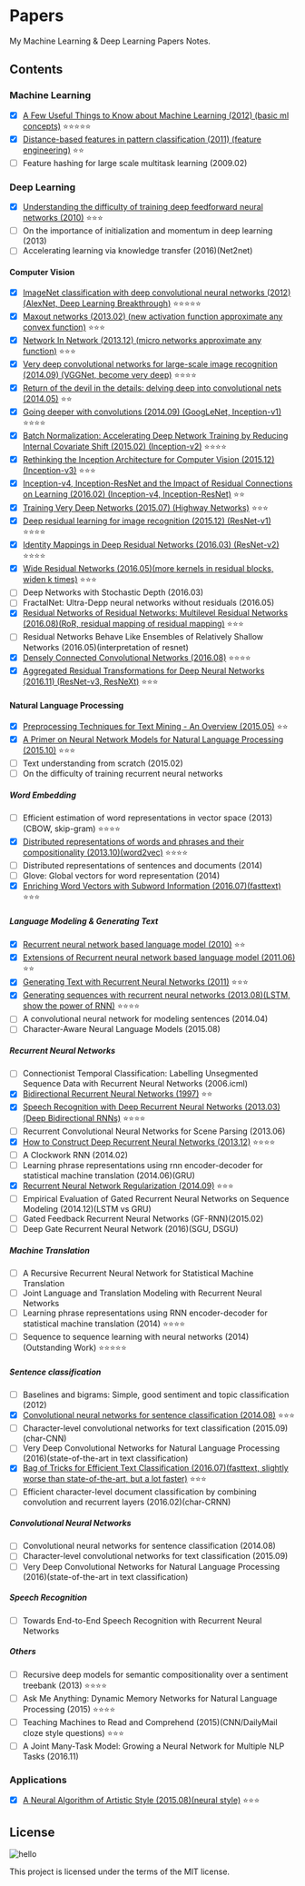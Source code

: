 # Papers
My Machine Learning & Deep Learning Papers Notes.

## Contents
### Machine Learning
- [x] [A Few Useful Things to Know about Machine Learning (2012) (basic ml concepts)](https://github.com/SunnyMarkLiu/Papers/blob/master/Machine%20Learning/A%20Few%20Useful%20Things%20to%20Know%20about%20Machine%20Learning.pdf) :star::star::star::star::star:
- [x] [Distance-based features in pattern classification (2011) (feature engineering)](https://github.com/SunnyMarkLiu/Papers/blob/master/Machine%20Learning/Distance-based%20features%20in%20pattern%20classification.pdf) :star::star:
- [ ] Feature hashing for large scale multitask learning (2009.02)

### Deep Learning
- [x] [Understanding the difficulty of training deep feedforward neural networks (2010)](https://github.com/SunnyMarkLiu/Papers/blob/master/Deep%20Learning/Understanding%20the%20difficulty%20of%20training%20deep%20feedforward%20neural%20networks.pdf) :star::star::star:
- [ ] On the importance of initialization and momentum in deep learning (2013)
- [ ] Accelerating learning via knowledge transfer (2016)(Net2net)

#### Computer Vision
- [x] [ImageNet classification with deep convolutional neural networks (2012) (AlexNet, Deep Learning Breakthrough)](https://github.com/SunnyMarkLiu/Papers/blob/master/Deep%20Learning/Computer%20Vision/ImageNet%20classification%20with%20deep%20convolutional%20neural%20networks.pdf) :star::star::star::star::star:
- [x] [Maxout networks (2013.02) (new activation function approximate any convex function)](https://github.com/SunnyMarkLiu/Papers/blob/master/Deep%20Learning/Computer%20Vision/Maxout%20Networks.pdf) :star::star::star:
- [x] [Network In Network (2013.12) (micro networks approximate any function)](https://github.com/SunnyMarkLiu/Papers/blob/master/Deep%20Learning/Computer%20Vision/Network%20In%20Network.pdf) :star::star::star:
- [x] [Very deep convolutional networks for large-scale image recognition (2014.09) (VGGNet, become very deep)](https://github.com/SunnyMarkLiu/Papers/blob/master/Deep%20Learning/Computer%20Vision/Very%20deep%20convolutional%20networks%20for%20large-scale%20image%20recognition.pdf) :star::star::star::star:
- [x] [Return of the devil in the details: delving deep into convolutional nets (2014.05)](https://github.com/SunnyMarkLiu/Papers/blob/master/Deep%20Learning/Computer%20Vision/Return%20of%20the%20Devil%20in%20the%20Details:%20Delving%20Deep%20into%20Convolutional%20Nets.pdf) :star::star:
- [x] [Going deeper with convolutions (2014.09) (GoogLeNet, Inception-v1)](https://github.com/SunnyMarkLiu/Papers/blob/master/Deep%20Learning/Computer%20Vision/Going%20deeper%20with%20convolutions.pdf) :star::star::star::star:
- [x] [Batch Normalization: Accelerating Deep Network Training by Reducing Internal Covariate Shift (2015.02) (Inception-v2)](https://github.com/SunnyMarkLiu/Papers/blob/master/Deep%20Learning/Computer%20Vision/Batch%20Normalization:%20Accelerating%20Deep%20Network%20Training%20by%20Reducing%20Internal%20Covariate%20Shift.pdf) :star::star::star::star:
- [x] [Rethinking the Inception Architecture for Computer Vision (2015.12) (Inception-v3)](https://github.com/SunnyMarkLiu/Papers/blob/master/Deep%20Learning/Computer%20Vision/Rethinking%20the%20Inception%20Architecture%20for%20Computer%20Vision.pdf) :star::star::star:
- [x] [Inception-v4, Inception-ResNet and the Impact of Residual Connections on Learning (2016.02) (Inception-v4, Inception-ResNet)](https://github.com/SunnyMarkLiu/Papers/blob/master/Deep%20Learning/Computer%20Vision/Inception-v4%2C%20Inception-ResNet%20and%20the%20Impact%20of%20Residual%20Connections%20on%20Learning.pdf) :star::star:
- [x] [Training Very Deep Networks (2015.07) (Highway Networks)](https://github.com/SunnyMarkLiu/Papers/blob/master/Deep%20Learning/Computer%20Vision/Training%20Very%20Deep%20Networks.pdf) :star::star::star:
- [x] [Deep residual learning for image recognition (2015.12) (ResNet-v1)](https://github.com/SunnyMarkLiu/Papers/blob/master/Deep%20Learning/Computer%20Vision/Deep%20Residual%20Learning%20for%20Image%20Recognition.pdf) :star::star::star::star:
- [x] [Identity Mappings in Deep Residual Networks (2016.03) (ResNet-v2)](https://github.com/SunnyMarkLiu/Papers/blob/master/Deep%20Learning/Computer%20Vision/Identity%20Mappings%20in%20Deep%20Residual%20Networks.pdf) :star::star::star::star:
- [x] [Wide Residual Networks (2016.05)(more kernels in residual blocks, widen k times)](https://github.com/SunnyMarkLiu/Papers/blob/master/Deep%20Learning/Computer%20Vision/Wide%20Residual%20Networks.pdf) :star::star::star:
- [ ] Deep Networks with Stochastic Depth (2016.03)
- [ ] FractalNet: Ultra-Depp neural networks without residuals (2016.05)
- [x] [Residual Networks of Residual Networks: Multilevel Residual Networks (2016.08)(RoR,  residual mapping of residual mapping)](https://github.com/SunnyMarkLiu/Papers/blob/master/Deep%20Learning/Computer%20Vision/Residual%20Networks%20of%20Residual%20Networks%20Multilevel%20Residual%20Networks.pdf) :star::star::star:
- [ ] Residual Networks Behave Like Ensembles of Relatively Shallow Networks (2016.05)(interpretation of resnet)
- [x] [Densely Connected Convolutional Networks (2016.08)](https://github.com/SunnyMarkLiu/Papers/blob/master/Deep%20Learning/Computer%20Vision/Densely%20Connected%20Convolutional%20Networks.pdf) :star::star::star::star:
- [x] [Aggregated Residual Transformations for Deep Neural Networks (2016.11) (ResNet-v3, ResNeXt)](https://github.com/SunnyMarkLiu/Papers/blob/master/Deep%20Learning/Computer%20Vision/Aggregated%20Residual%20Transformations%20for%20Deep%20Neural%20Networks.pdf) :star::star::star:

#### Natural Language Processing
- [x] [Preprocessing Techniques for Text Mining - An Overview (2015.05)](https://github.com/SunnyMarkLiu/MachineLearning-DeepLearning-Papers/blob/master/Deep%20Learning/Natural%20Language%20Processing/Preprocessing%20Techniques%20for%20Text%20Mining%20-%20An%20Overview.pdf) :star::star:
- [x] [A Primer on Neural Network Models for Natural Language Processing (2015.10)](https://github.com/SunnyMarkLiu/Papers/blob/master/Deep%20Learning/Natural%20Language%20Processing/A%20Primer%20on%20Neural%20Network%20Models%20for%20Natural%20Language%20Processing.pdf) :star::star::star:
- [ ] Text understanding from scratch (2015.02)
- [ ] On the difficulty of training recurrent neural networks

##### Word Embedding
- [ ] Efficient estimation of word representations in vector space (2013)(CBOW, skip-gram) :star::star::star::star:
- [x] [Distributed representations of words and phrases and their compositionality (2013.10)(word2vec)](https://github.com/SunnyMarkLiu/Papers/blob/master/Deep%20Learning/Natural%20Language%20Processing/Word%20Embedding/Distributed%20representations%20of%20words%20and%20phrases%20and%20their%20compositionality.pdf) :star::star::star::star:
- [ ] Distributed representations of sentences and documents (2014)
- [ ] Glove: Global vectors for word representation (2014)
- [x] [Enriching Word Vectors with Subword Information (2016.07)(fasttext)](https://github.com/SunnyMarkLiu/MachineLearning-DeepLearning-Papers/blob/master/Deep%20Learning/Natural%20Language%20Processing/Word%20Embedding/Enriching%20Word%20Vectors%20with%20Subword%20Information.pdf) :star::star::star:

##### Language Modeling & Generating Text
- [x] [Recurrent neural network based language model (2010)](https://github.com/SunnyMarkLiu/Papers/blob/master/Deep%20Learning/Natural%20Language%20Processing/Language%20Modeling%20%26%20Generating%20Text/Recurrent%20neural%20network%20based%20language%20model.pdf) :star::star:
- [x] [Extensions of Recurrent neural network based language model (2011.06)](https://github.com/SunnyMarkLiu/Papers/blob/master/Deep%20Learning/Natural%20Language%20Processing/Language%20Modeling%20%26%20Generating%20Text/Extensions%20of%20Recurrent%20neural%20network%20based%20language%20model.pdf) :star::star:
- [x] [Generating Text with Recurrent Neural Networks (2011)](https://github.com/SunnyMarkLiu/Papers/blob/master/Deep%20Learning/Natural%20Language%20Processing/Language%20Modeling%20%26%20Generating%20Text/Generating%20Text%20with%20Recurrent%20Neural%20Networks.pdf) :star::star::star:
- [x] [Generating sequences with recurrent neural networks (2013.08)(LSTM, show the power of RNN)](https://github.com/SunnyMarkLiu/MachineLearning-DeepLearning-Papers/blob/master/Deep%20Learning/Natural%20Language%20Processing/Language%20Modeling%20%26%20Generating%20Text/Generating%20Sequences%20With%20Recurrent%20Neural%20Networks.pdf) :star::star::star::star:
- [ ] A convolutional neural network for modeling sentences (2014.04)
- [ ] Character-Aware Neural Language Models (2015.08)

##### Recurrent Neural Networks
- [ ] Connectionist Temporal Classification: Labelling Unsegmented Sequence Data with Recurrent Neural Networks (2006.icml)
- [x] [Bidirectional Recurrent Neural Networks (1997)](https://github.com/SunnyMarkLiu/MachineLearning-DeepLearning-Papers/blob/master/Deep%20Learning/Natural%20Language%20Processing/Recurrent%20Neural%20Networks%0A%0A/Bidirectional%20Recurrent%20Neural%20Networks.pdf) :star::star:
- [x] [Speech Recognition with Deep Recurrent Neural Networks (2013.03)(Deep Bidirectional RNNs)](https://github.com/SunnyMarkLiu/MachineLearning-DeepLearning-Papers/blob/master/Deep%20Learning/Natural%20Language%20Processing/Recurrent%20Neural%20Networks%0A%0A/Speech%20Recognition%20with%20Deep%20Recurrent%20Neural%20Networks.pdf) :star::star::star::star:
- [ ] Recurrent Convolutional Neural Networks for Scene Parsing (2013.06)
- [x] [How to Construct Deep Recurrent Neural Networks (2013.12)](https://github.com/SunnyMarkLiu/MachineLearning-DeepLearning-Papers/blob/master/Deep%20Learning/Natural%20Language%20Processing/Recurrent%20Neural%20Networks%0A%0A/How%20to%20Construct%20Deep%20Recurrent%20Neural%20Networks.pdf) :star::star::star::star:
- [ ] A Clockwork RNN (2014.02)
- [ ] Learning phrase representations using rnn encoder-decoder for statistical machine translation (2014.06)(GRU)
- [x] [Recurrent Neural Network Regularization (2014.09)](https://github.com/SunnyMarkLiu/MachineLearning-DeepLearning-Papers/blob/master/Deep%20Learning/Natural%20Language%20Processing/Recurrent%20Neural%20Networks%0A%0A/Recurrent%20Neural%20Network%20Regularization.pdf) :star::star::star:
- [ ] Empirical Evaluation of Gated Recurrent Neural Networks on Sequence Modeling (2014.12)(LSTM vs GRU)
- [ ] Gated Feedback Recurrent Neural Networks (GF-RNN)(2015.02)
- [ ] Deep Gate Recurrent Neural Network (2016)(SGU, DSGU)

##### Machine Translation
- [ ] A Recursive Recurrent Neural Network for Statistical Machine Translation
- [ ] Joint Language and Translation Modeling with Recurrent Neural Networks
- [ ] Learning phrase representations using RNN encoder-decoder for statistical machine translation (2014) :star::star::star::star:
- [ ] Sequence to sequence learning with neural networks (2014)(Outstanding Work) :star::star::star::star::star:

##### Sentence classification
- [ ] Baselines and bigrams: Simple, good sentiment and topic classification (2012)
- [x] [Convolutional neural networks for sentence classification (2014.08)](https://github.com/SunnyMarkLiu/MachineLearning-DeepLearning-Papers/blob/master/Deep%20Learning/Natural%20Language%20Processing/Sentence%20classification/Convolutional%20Neural%20Networks%20for%20Sentence%20Classification.pdf)  :star::star::star:
- [ ] Character-level convolutional networks for text classification (2015.09)(char-CNN)
- [ ] Very Deep Convolutional Networks for Natural Language Processing (2016)(state-of-the-art in text classification)
- [x] [Bag of Tricks for Efficient Text Classification (2016.07)(fasttext, slightly worse than state-of-the-art, but a lot faster)](https://github.com/SunnyMarkLiu/MachineLearning-DeepLearning-Papers/blob/master/Deep%20Learning/Natural%20Language%20Processing/Sentence%20classification/Bag%20of%20Tricks%20for%20Efficient%20Text%20Classification.pdf) :star::star::star:
- [ ] Efficient character-level document classification by combining convolution and recurrent layers (2016.02)(char-CRNN)

##### Convolutional Neural Networks
- [ ] Convolutional neural networks for sentence classification (2014.08)
- [ ] Character-level convolutional networks for text classification (2015.09)
- [ ] Very Deep Convolutional Networks for Natural Language Processing (2016)(state-of-the-art in text classification)

##### Speech Recognition
- [ ] Towards End-to-End Speech Recognition with Recurrent Neural Networks

##### Others
- [ ] Recursive deep models for semantic compositionality over a sentiment treebank (2013) :star::star::star::star:
- [ ] Ask Me Anything: Dynamic Memory Networks for Natural Language Processing (2015) :star::star::star::star:
- [ ] Teaching Machines to Read and Comprehend (2015)(CNN/DailyMail cloze style questions) :star::star::star:
- [ ] A Joint Many-Task Model: Growing a Neural Network for Multiple NLP Tasks (2016.11)

### Applications
- [x] [A Neural Algorithm of Artistic Style (2015.08)(neural style)](https://github.com/SunnyMarkLiu/Papers/blob/master/Application/A%20Neural%20Algorithm%20of%20Artistic%20Style.pdf) :star::star::star:

## License
![hello](https://camo.githubusercontent.com/0be34709e630f7cbb96012fb1a48139bc5d45f07/68747470733a2f2f7777772e676f6f676c652e636f6d2f6c6f676f732f646f6f646c65732f323031362f74656163686572732d6461792d323031362d75732d363239363632363234343039313930342e322d687032782e676966)

This project is licensed under the terms of the MIT license.


